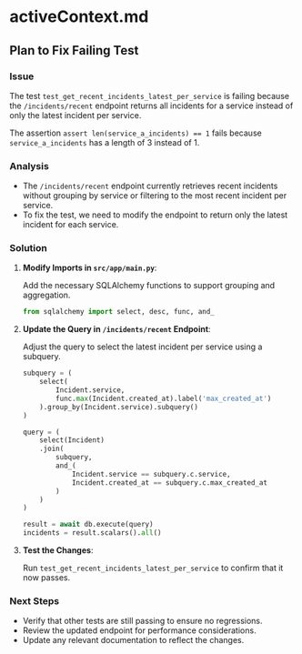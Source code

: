 # activeContext.md

## Plan to Fix Failing Test

### Issue

The test `test_get_recent_incidents_latest_per_service` is failing because the `/incidents/recent` endpoint returns all incidents for a service instead of only the latest incident per service.

The assertion `assert len(service_a_incidents) == 1` fails because `service_a_incidents` has a length of 3 instead of 1.

### Analysis

- The `/incidents/recent` endpoint currently retrieves recent incidents without grouping by service or filtering to the most recent incident per service.
- To fix the test, we need to modify the endpoint to return only the latest incident for each service.

### Solution

1. **Modify Imports in `src/app/main.py`**:

   Add the necessary SQLAlchemy functions to support grouping and aggregation.

   ```python
   from sqlalchemy import select, desc, func, and_
   ```

2. **Update the Query in `/incidents/recent` Endpoint**:

   Adjust the query to select the latest incident per service using a subquery.

   ```python
   subquery = (
       select(
           Incident.service,
           func.max(Incident.created_at).label('max_created_at')
       ).group_by(Incident.service).subquery()
   )

   query = (
       select(Incident)
       .join(
           subquery,
           and_(
               Incident.service == subquery.c.service,
               Incident.created_at == subquery.c.max_created_at
           )
       )
   )

   result = await db.execute(query)
   incidents = result.scalars().all()
   ```

3. **Test the Changes**:

   Run `test_get_recent_incidents_latest_per_service` to confirm that it now passes.

### Next Steps

- Verify that other tests are still passing to ensure no regressions.
- Review the updated endpoint for performance considerations.
- Update any relevant documentation to reflect the changes.